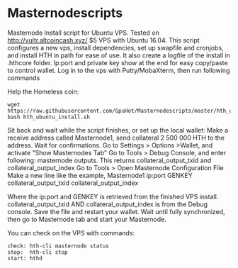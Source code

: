 # Masternodescripts
Masternode Install script for Ubuntu VPS. Tested on http://vultr.altcoincash.xyz/ $5 VPS with Ubuntu 16.04.
This script configures a new vps, install dependencies, set up swapfile and cronjobs, and install HTH in path for ease of use.
It also create a logfile of the install in .hthcore folder. Ip:port and private key show at the end for easy copy/paste to control wallet.
Log in to the vps with Putty/MobaXterm, then run following commands

 Help the Homeless coin:

```
wget https://raw.githubusercontent.com/GpuHot/Masternodescripts/master/hth_ubuntu_install.sh
bash hth_ubuntu_install.sh
```
Sit back and wait while the script finishes, or set up the local wallet:
Make a receive address called Masternode1, send collateral 2 500 000 HTH to the address. Wait for confirmations.
Go to Settings > Options >Wallet, and activate "Show Masternodes Tab"
Go to Tools > Debug Console, and enter following: masternode outputs. This returns collateral_output_txid and collateral_output_index
Go to Tools > Open Masternode Configuration File
Make a new line like the example,
Masternode1 ip:port GENKEY collateral_output_txid collateral_output_index

Where the ip:port and GENKEY is retrieved from the finished VPS install. collateral_output_txid AND collateral_output_index is from the Debug console.
Save the file and restart your wallet. Wait until fully synchronized, then go to Masternode tab and start your Masternode.

You can check on the VPS with commands:
```
check: hth-cli masternode status
stop:  hth-cli stop
start: hthd
```
